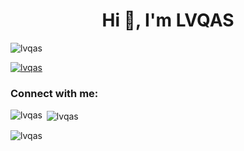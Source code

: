 <h1 align="center">Hi 👋, I'm LVQAS</h1>
<p align="left"> <img src="https://komarev.com/ghpvc/?username=lvqas&label=Profile%20views&color=0e75b6&style=flat" alt="lvqas" /> </p>

<p align="left"> <a href="https://github.com/ryo-ma/github-profile-trophy"><img src="https://github-profile-trophy.vercel.app/?username=lvqas" alt="lvqas" /></a> </p>

<h3 align="left">Connect with me:</h3>
<p align="left">
</p>

<p><img align="left" src="https://github-readme-stats.vercel.app/api/top-langs?username=lvqas&show_icons=true&locale=en&layout=compact" alt="lvqas" /></p>

<p>&nbsp;<img align="center" src="https://github-readme-stats.vercel.app/api?username=lvqas&show_icons=true&locale=en" alt="lvqas" /></p>

<p><img align="center" src="https://github-readme-streak-stats.herokuapp.com/?user=lvqas&" alt="lvqas" /></p>
